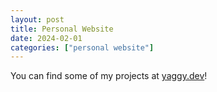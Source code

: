 ```yaml
---
layout: post
title: Personal Website
date: 2024-02-01
categories: ["personal website"]
---
```


You can find some of my projects at [yaggy.dev](https://www.yaggy.dev)!